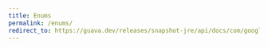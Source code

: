 ```yaml
---
title: Enums
permalink: /enums/
redirect_to: https://guava.dev/releases/snapshot-jre/api/docs/com/google/common/base/Enums.html
---
```

